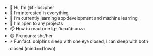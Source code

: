 - 👋 Hi, I’m @fi-losopher
- 👀 I’m interested in everything
- 🌱 I’m currently learning app development and machine learning
- 💞️ I'm open to any projects
- 📫 How to reach me ig- fionafdsouza
- 😄 Pronouns: she/her
- ⚡ Fun fact: dolphins sleep with one eye closed, I can sleep with both closed (mind==blown)

<!---
fi-losopher/fi-losopher is a ✨ special ✨ repository because its `README.md` (this file) appears on your GitHub profile.
You can click the Preview link to take a look at your changes.
--->

